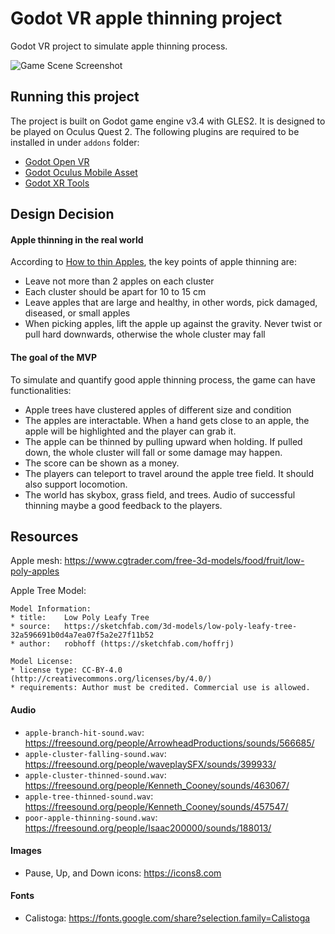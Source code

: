 # Godot VR apple thinning project

Godot VR project to simulate apple thinning process. 

![Game Scene Screenshot](https://github.com/uc-vision/apple-thinning/blob/main/apple-thinning_27042022.png)

## Running this project

The project is built on Godot game engine v3.4 with GLES2. It is designed to be played on Oculus Quest 2. The following plugins are required to be installed in under `addons` folder:

- [Godot Open VR](https://github.com/GodotVR/godot_openvr)
- [Godot Oculus Mobile Asset](https://github.com/GodotVR/godot-oculus-mobile-asset)
- [Godot XR Tools](https://github.com/GodotVR/godot-xr-tools) 

## Design Decision

#### Apple thinning in the real world

According to [How to thin Apples](https://www.youtube.com/watch?v=5f4QxlYihnw&ab_channel=HuwRichards), the key points of apple thinning are:

- Leave not more than 2 apples on each cluster
- Each cluster should be apart for 10 to 15 cm
- Leave apples that are large and healthy, in other words, pick damaged, diseased, or small apples
- When picking apples, lift the apple up against the gravity. Never twist or pull hard downwards, otherwise the whole cluster may fall

#### The goal of the MVP

To simulate and quantify good apple thinning process, the game can have functionalities:

- Apple trees have clustered apples of different size and condition
- The apples are interactable. When a hand gets close to an apple, the apple will be highlighted and the player can grab it.  
- The apple can be thinned by pulling upward when holding. If pulled down, the whole cluster will fall or some damage may happen. 
- The score can be shown as a money. 
- The players can teleport to travel around the apple tree field. It should also support locomotion. 
- The world has skybox, grass field, and trees. Audio of successful thinning maybe a good feedback to the players.

## Resources

Apple mesh: https://www.cgtrader.com/free-3d-models/food/fruit/low-poly-apples 

Apple Tree Model:
```
Model Information:
* title:	Low Poly Leafy Tree
* source:	https://sketchfab.com/3d-models/low-poly-leafy-tree-32a596691b0d4a7ea07f5a2e27f11b52
* author:	robhoff (https://sketchfab.com/hoffrj)

Model License:
* license type:	CC-BY-4.0 (http://creativecommons.org/licenses/by/4.0/)
* requirements:	Author must be credited. Commercial use is allowed.
```

#### Audio

- `apple-branch-hit-sound.wav`: https://freesound.org/people/ArrowheadProductions/sounds/566685/
- `apple-cluster-falling-sound.wav`: https://freesound.org/people/waveplaySFX/sounds/399933/
- `apple-cluster-thinned-sound.wav`: https://freesound.org/people/Kenneth_Cooney/sounds/463067/  
- `apple-tree-thinned-sound.wav`: https://freesound.org/people/Kenneth_Cooney/sounds/457547/
- `poor-apple-thinning-sound.wav`: https://freesound.org/people/Isaac200000/sounds/188013/

#### Images

- Pause, Up, and Down icons: https://icons8.com

#### Fonts

- Calistoga: https://fonts.google.com/share?selection.family=Calistoga
